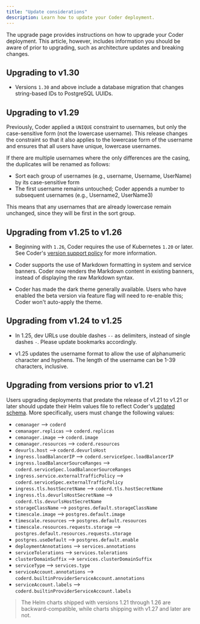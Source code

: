 ```yaml
---
title: "Update considerations"
description: Learn how to update your Coder deployment.
---
```


The upgrade page provides instructions on how to upgrade your Coder deployment.
This article, however, includes information you should be aware of prior to
upgrading, such as architecture updates and breaking changes.

## Upgrading to v1.30

- Versions `1.30` and above include a database migration that changes string-based
  IDs to PostgreSQL UUIDs.

## Upgrading to v1.29

Previously, Coder applied a `UNIQUE` constraint to usernames, but only the
case-sensitive form (not the lowercase username). This release changes the
constraint so that it also applies to the lowercase form of the username and
ensures that all users have unique, lowercase usernames.

If there are multiple usernames where the only differences are the casing, the
duplicates will be renamed as follows:

- Sort each group of usernames (e.g., username, Username, UserName) by its
  case-sensitive form
- The first username remains untouched; Coder appends a number to subsequent
  usernames (e.g., Username2, UserName3)

This means that any usernames that are already lowercase remain unchanged, since
they will be first in the sort group.

## Upgrading from v1.25 to v1.26

- Beginning with `1.26`, Coder requires the use of Kubernetes `1.20` or later.
  See Coder's [version support policy] for more information.

<!-- Turn off linting to avoid changing the link -->
<!-- markdownlint-disable MD044 -->

[version support policy]: ../kubernetes/index.md#supported-kubernetes-versions

- Coder supports the use of Markdown formatting in system and service banners.
  Coder now renders the Markdown content in existing banners, instead of
  displaying the raw Markdown syntax.

- Coder has made the dark theme generally available. Users who have enabled the
  beta version via feature flag will need to re-enable this; Coder won't
  auto-apply the theme.

## Upgrading from v1.24 to v1.25

- In 1.25, dev URLs use double dashes `--` as delimiters, instead of single
  dashes `-`. Please update bookmarks accordingly.

- v1.25 updates the username format to allow the use of alphanumeric character
  and hyphens. The length of the username can be 1-39 characters, inclusive.

## Upgrading from versions prior to v1.21

Users upgrading deployments that predate the release of v1.21 to v1.21 or later
should update their Helm values file to reflect Coder's [updated schema]. More
specifically, users must change the following values:

- `cemanager` --> `coderd`
- `cemanager.replicas` --> `coderd.replicas`
- `cemanager.image` --> `coderd.image`
- `cemanager.resources` --> `coderd.resources`
- `devurls.host` --> `coderd.devurlsHost`
- `ingress.loadBalancerIP` --> `coderd.serviceSpec.loadBalancerIP`
- `ingress.loadBalancerSourceRanges` -->
  `coderd.serviceSpec.loadBalancerSourceRanges`
- `ingress.service.externalTrafficPolicy` -->
  `coderd.serviceSpec.externalTrafficPolicy`
- `ingress.tls.hostSecretName` --> `coderd.tls.hostSecretName`
- `ingress.tls.devurlsHostSecretName` --> `coderd.tls.devurlsHostSecretName`
- `storageClassName` --> `postgres.default.storageClassName`
- `timescale.image` --> `postgres.default.image`
- `timescale.resources` --> `postgres.default.resources`
- `timescale.resources.requests.storage` -->
  `postgres.default.resources.requests.storage`
- `postgres.useDefault` --> `postgres.default.enable`
- `deploymentAnnotations` --> `services.annotations`
- `serviceTolerations` --> `services.tolerations`
- `clusterDomainSuffix` --> `services.clusterDomainSuffix`
- `serviceType` --> `services.type`
- `serviceAccount.annotations` -->
  `coderd.builtinProviderServiceAccount.annotations`
- `serviceAccount.labels` --> `coderd.builtinProviderServiceAccount.labels`

<!-- Turn off linting to avoid changing the link -->
<!-- markdownlint-disable MD044 -->

[updated schema]:
  https://github.com/coder/enterprise-helm/blob/1.27.0/values.yaml

<!-- markdownlint-enable MD044 -->

> The Helm charts shipped with versions 1.21 through 1.26 are
> backward-compatible, while charts shipping with v1.27 and later are not.
